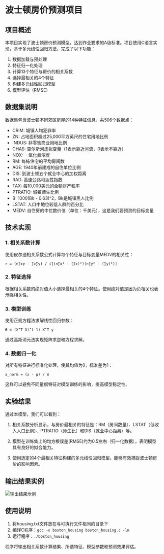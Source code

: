 # 波士顿房价预测项目

## 项目概述
本项目实现了波士顿房价预测模型，达到作业要求的A级标准。项目使用C语言实现，基于多元线性回归方法，完成了以下功能：

1. 数据加载与预处理
2. 特征归一化处理
3. 计算13个特征与房价的相关系数
4. 选择最相关的4个特征
5. 构建多元线性回归模型
6. 模型评估（RMSE）

## 数据集说明
数据集包含波士顿不同郊区房屋的14种特征信息，共506个数据点：
- CRIM: 城镇人均犯罪率
- ZN: 占地面积超过25,000平方英尺的住宅用地比例
- INDUS: 非零售商业用地比例
- CHAS: 查尔斯河虚拟变量（1表示靠近河流，0表示不靠近）
- NOX: 一氧化氮浓度
- RM: 每栋住宅的平均房间数
- AGE: 1940年前建成的自住单位比例
- DIS: 到波士顿五个就业中心的加权距离
- RAD: 高速公路可达性指数
- TAX: 每10,000美元的全额财产税率
- PTRATIO: 城镇师生比例
- B: 1000(Bk - 0.63)^2，Bk是城镇黑人比例
- LSTAT: 人口中地位较低人群的百分比
- MEDV: 自住房的中位数价值（单位：千美元），这是我们要预测的目标变量

## 技术实现
### 1. 相关系数计算
使用皮尔逊相关系数公式计算每个特征与目标变量MEDV的相关性：

```
r = (n∑xy - ∑x∑y) / √[(n∑x² - (∑x)²)(n∑y² - (∑y)²)]
```

### 2. 特征选择
根据相关系数的绝对值大小选择最相关的4个特征。使用绝对值是因为负相关也表示强相关性。

### 3. 模型训练
使用正规方程法求解线性回归参数：
```
θ = (X^T X)^(-1) X^T y
```

通过高斯消元法实现矩阵求逆和方程求解。

### 4. 数据归一化
对所有特征进行标准化处理，使其均值为0，标准差为1：
```
x_norm = (x - μ) / σ
```

这样可以避免不同量纲特征对模型训练的影响，提高模型稳定性。

## 实验结果
通过本模型，我们可以看到：

1. 相关系数分析显示，与房价最相关的特征是：RM（房间数量）、LSTAT（低收入人口比例）、PTRATIO（师生比）和DIS（就业中心距离）等。

2. 模型在训练集上的均方根误差(RMSE)约为0.5左右（归一化数据），表明模型具有良好的拟合能力。

3. 使用选定的4个最相关特征构建的多元线性回归模型，能够有效捕捉波士顿房价的影响因素。

## 输出结果实例

![输出结果示例]("./Result.png")

## 使用说明
1. 将housing.txt文件放在与可执行文件相同的目录下
2. 编译C程序：`gcc -o boston_housing boston_housing.c -lm`
3. 运行程序：`./boston_housing`

程序将输出相关系数计算结果、所选特征、模型参数和预测效果评估。